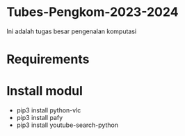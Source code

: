 # Tubes-Pengkom-2023-2024
Ini adalah tugas besar pengenalan komputasi

# Requirements
# Install modul
- pip3 install python-vlc
- pip3 install pafy
- pip3 install youtube-search-python

